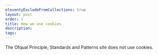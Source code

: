 ```yaml
---
eleventyExcludeFromCollections: true
layout: post
order: 1
title: How we use cookies 
description:
tags:
---
```


The Ofqual Principle, Standards and Patterns site does not use cookies.
